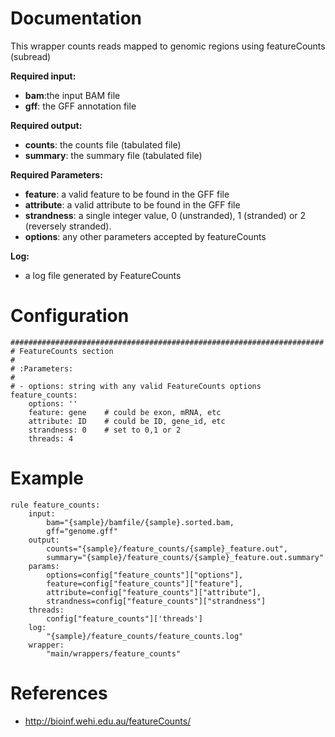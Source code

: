 # Documentation

This wrapper counts reads mapped to genomic regions using featureCounts (subread)

**Required input:**

- **bam**:the input BAM file
- **gff**: the GFF annotation file

**Required output:**

- **counts**: the counts file (tabulated file)
- **summary**: the summary file (tabulated file)

**Required Parameters:**

- **feature**: a valid feature to be found in the GFF file
- **attribute**: a valid attribute to be found in the GFF file
- **strandness**: a single integer value, 0 (unstranded), 1 (stranded) or 2 (reversely stranded).
- **options**: any other parameters accepted by featureCounts

**Log:**

- a log file generated by FeatureCounts

# Configuration

	######################################################################
	# FeatureCounts section
	#
	# :Parameters:
	#
	# - options: string with any valid FeatureCounts options
    feature_counts:
        options: ''
        feature: gene    # could be exon, mRNA, etc
        attribute: ID    # could be ID, gene_id, etc
        strandness: 0    # set to 0,1 or 2
		threads: 4

# Example

    rule feature_counts:
        input:
            bam="{sample}/bamfile/{sample}.sorted.bam,
            gff="genome.gff"
        output:
            counts="{sample}/feature_counts/{sample}_feature.out",
            summary="{sample}/feature_counts/{sample}_feature.out.summary"
        params:
            options=config["feature_counts"]["options"],
            feature=config["feature_counts"]["feature"],
            attribute=config["feature_counts"]["attribute"],
            strandness=config["feature_counts"]["strandness"]
        threads: 
            config["feature_counts"]['threads']
        log:
            "{sample}/feature_counts/feature_counts.log"
        wrapper:
            "main/wrappers/feature_counts"

# References

- http://bioinf.wehi.edu.au/featureCounts/
